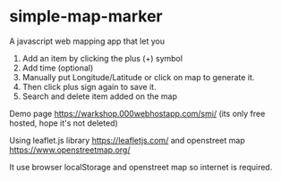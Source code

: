 # simple-map-marker
A javascript web mapping app that let you
1. Add an item by clicking the plus (+) symbol
2. Add time (optional)
3. Manually put Longitude/Latitude or click on map to generate it.
4. Then click plus sign again to save it.
5. Search and delete item added on the map

Demo page https://warkshop.000webhostapp.com/smi/ (its only free hosted, hope it's not deleted)

Using leaflet.js library https://leafletjs.com/ and openstreet map https://www.openstreetmap.org/

It use browser localStorage and openstreet map so internet is required.
